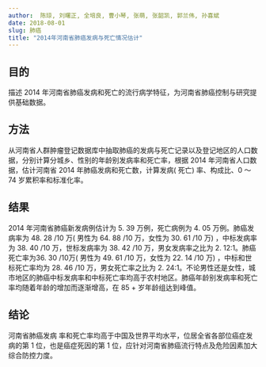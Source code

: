 ```yaml
---
author:  陈琼, 刘曙正, 全培良, 曹小琴, 张萌, 张韶凯, 郭兰伟, 孙喜斌    
date: 2018-08-01
slug: 肺癌
title: "2014年河南省肺癌发病与死亡情况估计"
---
```


## 目的  
描述 2014 年河南省肺癌发病和死亡的流行病学特征，为河南省肺癌控制与研究提供基础数据。
## 方法  
从河南省人群肿瘤登记数据库中抽取肺癌的发病与死亡记录以及登记地区的人口数据，分别计算分城乡、性别的年龄别发病率和死亡率，根据 2014 年河南省人口数据，估计河南省 2014 年肺癌发病和死亡数，计算发病( 死亡) 率、构成比、0 ～ 74 岁累积率和标准化率。
## 结果  
2014 年河南省肺癌新发病例估计为 5. 39 万例，死亡病例为 4. 05 万例。肺癌发病率为 48. 28 /10 万( 男性为 64. 88 /10 万，女性为 30. 61 /10 万) ，中标发病率为 38. 40 /10 万，世标发病率为 38. 42 /10 万，男女发病率之比为 2. 12∶1。肺癌死亡率为36. 30 /10万( 男性为 49. 61 /10 万，女性为 22. 14 /10 万) ，中标和世标死亡率均为 28. 46 /10 万，男女死亡率之比为 2. 24∶1。不论男性还是女性，城市地区的肺癌中标发病率和中标死亡率均高于农村地区。肺癌年龄别发病率和死亡率均随着年龄的增加而逐渐增高，在 85 + 岁年龄组达到峰值。
## 结论  
河南省肺癌发病
率和死亡率均高于中国及世界平均水平，位居全省各部位癌症发病的第 1 位，也是癌症死因的第 1 位，应针对河南省肺癌流行特点及危险因素加大综合防控力度。